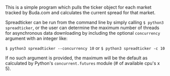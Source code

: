This is a simple program which pulls the ticker object for each market tracked by Buda.com and calculates the current spread for that market.

Spreadticker can be run from the command line by simply calling `$ python3 spreadticker`, or the user can determine the maximum number of threads for asynchronous data downloading by including the optional `concurrency` argument with an integer like:

`$ python3 spreadticker --concurrency 10` or `$ python3 spreadticker -c 10`

If no such argument is provided, the maximum will be the default as calculated by Python's `concurrent.futures` module (# of available cpu's x 5).